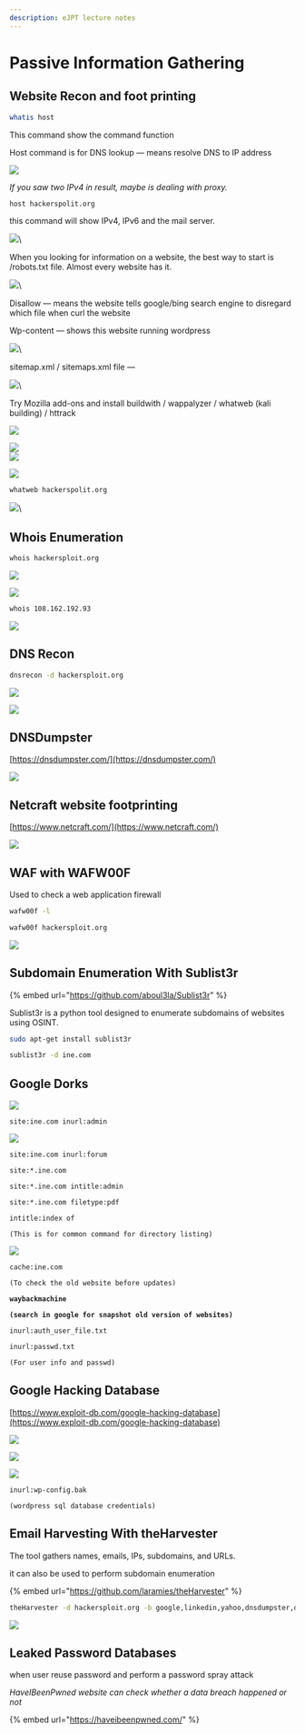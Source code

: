 ```yaml
---
description: eJPT lecture notes
---
```


# Passive Information Gathering

## **Website Recon and foot printing**

```bash
whatis host
```

This command show the command function

Host command is for DNS lookup — means resolve DNS to IP address

![](<.gitbook/assets/Pasted Graphic.png>)

_If you saw two IPv4 in result, maybe is dealing with proxy._

```bash
host hackerspolit.org
```

this command will show IPv4, IPv6 and the mail server.

![](<.gitbook/assets/Pasted Graphic 1.png>)\


When you looking for information on a website, the best way to start is /robots.txt file. Almost every website has it.

![](<.gitbook/assets/Pasted Graphic 2.png>)\


Disallow — means the website tells google/bing search engine to disregard which file when curl the website

Wp-content — shows this website running wordpress

![](<.gitbook/assets/Pasted Graphic 3.png>)\


sitemap.xml / sitemaps.xml file —&#x20;

![](<.gitbook/assets/Pasted Graphic 4.png>)\


Try Mozilla add-ons and install buildwith / wappalyzer / whatweb (kali building) / httrack

&#x20;![](<.gitbook/assets/Pasted Graphic 5.png>)

![](<.gitbook/assets/Pasted Graphic 6.png>)\
![](<.gitbook/assets/Pasted Graphic 7.png>)

![](<.gitbook/assets/Pasted Graphic 8.png>)



```bash
whatweb hackerspolit.org
```

![](<.gitbook/assets/Pasted Graphic 11.png>)\


## **Whois Enumeration**

```bash
whois hackersploit.org
```

![](<.gitbook/assets/Pasted Graphic 12.png>)

![](<.gitbook/assets/Pasted Graphic 13.png>)

```bash
whois 108.162.192.93
```

![](<.gitbook/assets/Pasted Graphic 14.png>)

## **DNS Recon**

```bash
dnsrecon -d hackersploit.org
```

![](<.gitbook/assets/Pasted Graphic 17.png>)

![](<.gitbook/assets/Pasted Graphic 19.png>)

## DNSDumpster

[https://dnsdumpster.com/](https://dnsdumpster.com/)

![](<.gitbook/assets/Pasted Graphic 20.png>)



## **Netcraft website footprinting**

[https://www.netcraft.com/](https://www.netcraft.com/)

![](<.gitbook/assets/Pasted Graphic 15 (1).png>)



## WAF with WAFW00F

Used to check a web application firewall

```bash
wafw00f -l
```

```bash
wafw00f hackersploit.org
```

![](<.gitbook/assets/image (4).png>)

## Subdomain Enumeration With Sublist3r

{% embed url="https://github.com/aboul3la/Sublist3r" %}

Sublist3r is a python tool designed to enumerate subdomains of websites using OSINT.

```bash
sudo apt-get install sublist3r
```

```bash
sublist3r -d ine.com
```

## Google Dorks

![](.gitbook/assets/image.png)

```
site:ine.com inurl:admin
```

![](<.gitbook/assets/image (3).png>)

```
site:ine.com inurl:forum
```

```
site:*.ine.com
```

```
site:*.ine.com intitle:admin
```

```
site:*.ine.com filetype:pdf
```

```
intitle:index of

(This is for common command for directory listing)
```

![](<.gitbook/assets/image (2).png>)

```
cache:ine.com

(To check the old website before updates)
```

<pre><code><strong>waybackmachine
</strong><strong>
</strong><strong>(search in google for snapshot old version of websites)
</strong></code></pre>

```
inurl:auth_user_file.txt
```

```
inurl:passwd.txt

(For user info and passwd)
```

## Google Hacking Database

[https://www.exploit-db.com/google-hacking-database](https://www.exploit-db.com/google-hacking-database)

![](<.gitbook/assets/image (5).png>)

![](<.gitbook/assets/image (6).png>)

![](<.gitbook/assets/image (7).png>)

```
inurl:wp-config.bak

(wordpress sql database credentials)
```

## Email Harvesting With theHarvester

The tool gathers names, emails, IPs, subdomains, and URLs.

it can also be used to perform subdomain enumeration

{% embed url="https://github.com/laramies/theHarvester" %}

```bash
theHarvester -d hackersploit.org -b google,linkedin,yahoo,dnsdumpster,duckduckgo
```

![](<.gitbook/assets/image (8).png>)

## Leaked Password Databases

when user reuse password and perform a password spray attack

_HaveIBeenPwned website can check whether a data breach happened or not_

{% embed url="https://haveibeenpwned.com/" %}

